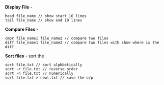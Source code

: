 **Display File** -
```
head file_name // show start 10 lines
tail file_name // show end 10 lines
```
**Compare Files** -
```
cmpr file_name1 file_name2 // compare two files
diff file_name1 file_name2 // compare two files with show where is the diff
```
**Sort files** - sort the
```
sort file.txt // sort alphbetically
sort -r file.txt // reverse order
sort -n file.txt // numerically
sort file.txt > newt.txt // save the o/p
```